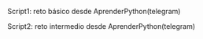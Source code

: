 
Script1: reto básico desde AprenderPython(telegram)

Script2: reto intermedio desde AprenderPython(telegram)
